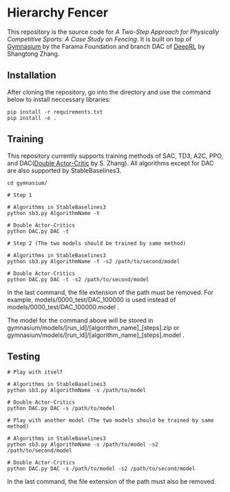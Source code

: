 # Hierarchy Fencer

This repository is the source code for _A Two-Step Approach for Physically Competitive Sports: A Case Study on Fencing_. It is built on top of [Gymnasium](https://github.com/Farama-Foundation/Gymnasium) by the Farama Foundation and branch DAC of [DeepRL](https://github.com/ShangtongZhang/DeepRL/tree/DAC) by Shangtong Zhang.

## Installation

After cloning the repository, go into the directory and use the command below to install neccessary libraries:

```
pip install -r requirements.txt
pip install -e .
```

## Training

This repository currently supports training methods of SAC, TD3, A2C, PPO, and DAC([Double Actor-Critic](https://arxiv.org/abs/1904.12691) by S. Zhang). All algorithms except for DAC are also supported by StableBaselines3.

```
cd gymnasium/

# Step 1

# Algorithms in StableBaselines3
python sb3.py AlgorithmName -t

# Double Actor-Critics
python DAC.py DAC -t

# Step 2 (The two models should be trained by same method)

# Algorithms in StableBaselines3
python sb3.py AlgorithmName -t -s2 /path/to/second/model

# Double Actor-Critics
python DAC.py DAC -t -s2 /path/to/second/model
```

In the last command, the file extension of the path must be removed. For example, models/0000_test/DAC_100000 is used instead of models/0000_test/DAC_100000.model .

The model for the command above will be stored in gymnasium/models/\[run_id\]/\[algorithm_name\]\_\[steps\].zip or gymnasium/models/\[run_id\]/\[algorithm_name\]\_\[steps\].model .

## Testing

```
# Play with itself

# Algorithms in StableBaselines3
python sb3.py AlgorithmName -s /path/to/model

# Double Actor-Critics
python DAC.py DAC -s /path/to/model

# Play with another model (The two models should be trained by same method)

# Algorithms in StableBaselines3
python sb3.py AlgorithmName -s /path/to/model -s2 /path/to/second/model

# Double Actor-Critics
python DAC.py DAC -s /path/to/model -s2 /path/to/second/model
```

In the last command, the file extension of the path must also be removed.
